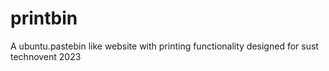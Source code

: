 # printbin

A ubuntu.pastebin like website with printing functionality designed for sust technovent 2023
